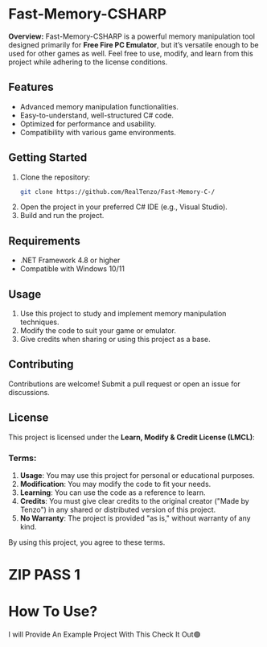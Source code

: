 # Fast-Memory-CSHARP

**Overview:**
Fast-Memory-CSHARP is a powerful memory manipulation tool designed primarily for **Free Fire PC Emulator**, but it’s versatile enough to be used for other games as well. Feel free to use, modify, and learn from this project while adhering to the license conditions.

## Features
- Advanced memory manipulation functionalities.
- Easy-to-understand, well-structured C# code.
- Optimized for performance and usability.
- Compatibility with various game environments.

## Getting Started
1. Clone the repository:
   ```bash
   git clone https://github.com/RealTenzo/Fast-Memory-C-/
   ```
2. Open the project in your preferred C# IDE (e.g., Visual Studio).
3. Build and run the project.

## Requirements
- .NET Framework 4.8 or higher
- Compatible with Windows 10/11

## Usage
1. Use this project to study and implement memory manipulation techniques.
2. Modify the code to suit your game or emulator.
3. Give credits when sharing or using this project as a base.

## Contributing
Contributions are welcome! Submit a pull request or open an issue for discussions.

## License
This project is licensed under the **Learn, Modify & Credit License (LMCL)**:

### Terms:
1. **Usage**: You may use this project for personal or educational purposes.
2. **Modification**: You may modify the code to fit your needs.
3. **Learning**: You can use the code as a reference to learn.
4. **Credits**: You must give clear credits to the original creator ("Made by Tenzo") in any shared or distributed version of this project.
5. **No Warranty**: The project is provided "as is," without warranty of any kind.

By using this project, you agree to these terms.

# ZIP PASS 1

# How To Use?
I will Provide An Example Project With This Check It Out🟢
